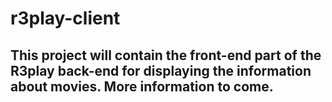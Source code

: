 # r3play-client
## This project will contain the front-end part of the R3play back-end for displaying the information about movies. More information to come.